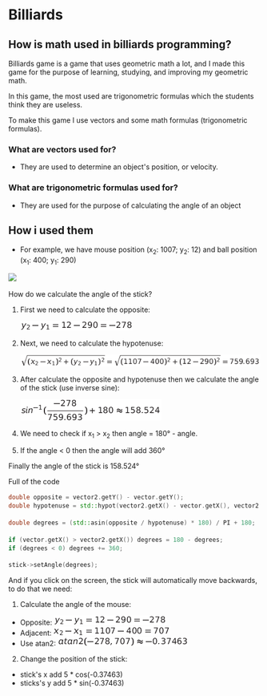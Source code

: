 # Billiards
## How is math used in billiards programming?

Billiards game is a game that uses geometric math a lot, and I made this game for the purpose of learning, studying, and improving my geometric math.

In this game, the most used are trigonometric formulas which the students think they are useless.

To make this game I use vectors and some math formulas (trigonometric formulas).

### What are vectors used for?
- They are used to determine an object's position, or velocity.

### What are trigonometric formulas used for?
- They are used for the purpose of calculating the angle of an object

## How i used them

- For example, we have mouse position (x<sub>2</sub>: 1007; y<sub>2</sub>: 12) and ball position (x<sub>1</sub>: 400; y<sub>1</sub>: 290)

![](https://media.discordapp.net/attachments/636515552428425236/900312017666207754/image0.jpg?width=705&height=375)

How do we calculate the angle of the stick?

1. First we need to calculate the opposite:

   ![](readme/image.png)

2. Next, we need to calculate the hypotenuse:

   ![](readme/image1.png)

3. After calculate the opposite and hypotenuse then we calculate the angle of the stick (use inverse sine):

   ![](readme/image2.png)
   
4. We need to check if x<sub>1</sub> > x<sub>2</sub> then angle = 180° - angle.
5. If the angle < 0 then the angle will add 360°

Finally the angle of the stick is 158.524°

Full of the code
```cpp
double opposite = vector2.getY() - vector.getY();
double hypotenuse = std::hypot(vector2.getX() - vector.getX(), vector2.getY() - vector.getY());

double degrees = (std::asin(opposite / hypotenuse) * 180) / PI + 180;

if (vector.getX() > vector2.getX()) degrees = 180 - degrees;
if (degrees < 0) degrees += 360;

stick->setAngle(degrees);
```

And if you click on the screen, the stick will automatically move backwards, to do that we need:

1. Calculate the angle of the mouse:
  
  - Opposite:  ![](readme/image.png)
  - Adjacent:  ![](readme/image3.png)
  - Use atan2: ![](readme/image4.png)
    
2. Change the position of the stick:
  - stick's x add 5 * cos(-0.37463)
  - sticks's y add 5 * sin(-0.37463)
